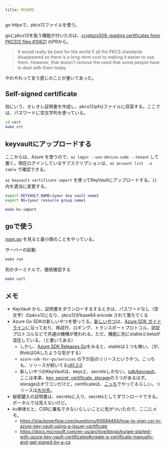 ```yaml
---
title: README
---
```


go httpsで、pkcs12ファイルを使う。

goにpkcs12を扱う機能が付いたのは、[crypto/x509: reading certificates from PKCS12 files #10621](https://github.com/golang/go/issues/10621) のPRから。

> It would really be best for the world if all the PKCS standards disappeared so there is a long-term cost to making it easier to use them. However, that doesn't remove the need that some people have to deal with them today.

やれやれって言う感じのことが書いてあった。

## Self-signed certificate

俗にいう、オレオレ証明書を作成し、pkcs12(pfx)ファイルに収容する。ここでは、パスワードに空文字列を使っている。

```sh
cd cert
make crt
```

## keyvaultにアップロードする

ここからは、Azure を使うので、`az login --use-device-code --tenant` して置く。現在ログインしているサブスクリプションは、`az account list  -o table` で確認できる。

`az keyvault certificate import` を使ってKeyVaultにアップロードする。`{}` 内を適当に変更する。

```sh
export KEYVAULT_NAME={your key vault name}
export RG={your resource group name}

make kv-import
```

## goで使う

[main.go](./main.go) を見ると最小限のことをやっている。

サーバーの起動

```sh
make run
```

別のターミナルで、接続確認する

```sh
make curl
```

## メモ

- KeyVault から、証明書をダウンローするするときは、パスワードなし（空文字）のpkcs12になり、pkcs12がbase64 encode されて落ちてくる
- Azure Go SDKの新しいやつを使ってる。[新しいやつ](https://github.com/Azure/azure-sdk-for-go#client-new-releases)は、[Azure SDK ガイドライン](https://azure.github.io/azure-sdk/golang_introduction.html)に沿っており、再試行、ロギング、トランスポートプロトコル、認証プロトコルなどで共通の機構が使われる。ただ、機能に別にstableとbetaが混在している。（と書いてある）
  - しかし、[Azure SDK Releases Go](https://azure.github.io/azure-sdk/releases/latest/go.html)をみると、stableは１つも無い。（が、BlobはGAしたような気がする）
  - `azure-sdk-for-go/services` の下が前のリリースというやつ。こっちも、リリースが続いてる[v61.2.0](https://github.com/Azure/azure-sdk-for-go/releases/tag/v61.2.0)
  - 新しいやつのKeyVaultは、keysと、secretsしかない。[sdk/keyvault](https://github.com/Azure/azure-sdk-for-go/tree/main/sdk/keyvault)。ここは本来、[key, secret, certificate, storage](https://docs.microsoft.com/en-us/rest/api/keyvault/)の３つがあるはず。storageはオワコンだけど。certificateは、[こっち](https://github.com/Azure/azure-sdk-for-go/issues/16768)でやってるらしい。リリースは[大分先](https://github.com/Azure/azure-sdk-for-go/milestone/55)。
- 秘密鍵入の証明書は、secretsに入り、secretsとしてダウンロードできる。ポータルでは見えないけど。
- kv単体だと、CSRに署名できないらしいことに気がついたので、ここにメモ。
  - <https://stackoverflow.com/questions/60694494/how-to-sign-csr-in-azure-key-vault-using-a-issuer-certificate>
  - <https://docs.microsoft.com/en-us/archive/blogs/kv/get-started-with-azure-key-vault-certificates#create-a-certificate-manually-and-get-signed-by-a-ca>
